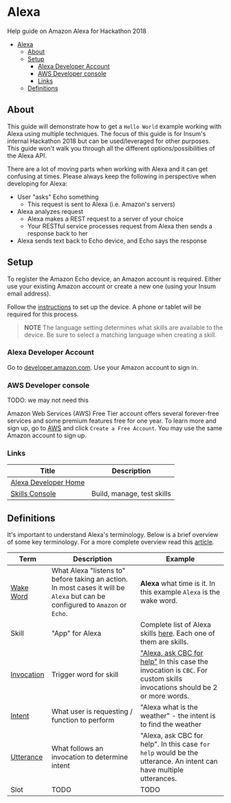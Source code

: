 # Alexa

Help guide on Amazon Alexa for Hackathon 2018

<!-- TOC -->

- [Alexa](#alexa)
  - [About](#about)
  - [Setup](#setup)
    - [Alexa Developer Account](#alexa-developer-account)
    - [AWS Developer console](#aws-developer-console)
    - [Links](#links)
  - [Definitions](#definitions)

<!-- /TOC -->

## About

This guide will demonstrate how to get a `Hello World` example working with Alexa using multiple techniques. The focus of this guide is for Insum's internal Hackathon 2018 but can be used/leveraged for other purposes. This guide won't walk you through all the different options/possibilities of the Alexa API.

There are a lot of moving parts when working with Alexa and it can get confusing at times. Please always keep the following in perspective when developing for Alexa:

- User "asks" Echo something
  - This request is sent to Alexa (i.e. Amazon's servers)
- Alexa analyzes request
  - Alexa makes a REST request to a server of your choice
  - Your RESTful service processes request from Alexa then sends a response back to her
- Alexa sends text back to Echo device, and Echo says the response

## Setup
To register the Amazon Echo device, an Amazon account is required. Either use your existing Amazon account or create a new one (using your Insum email address).

Follow the [instructions](https://www.amazon.com/gp/help/customer/display.html?nodeId=202189140) to set up the device.  A phone or tablet will be required for this process.

> **NOTE** The language setting determines what skills are available to the device. Be sure to select a matching language when creating a skill.

### Alexa Developer Account

Go to [developer.amazon.com](https://developer.amazon.com/). Use your Amazon account to sign in.

### AWS Developer console

TODO: we may not need this

Amazon Web Services (AWS) Free Tier account offers several forever-free services and some premium features free for one year. To learn more and sign up, go to [AWS](https://aws.amazon.com/free) and click `Create a Free Account`. You may use the same Amazon account to sign up.

### Links

Title | Description
--- | ---
[Alexa Developer Home](https://developer.amazon.com/alexa) |
[Skills Console](https://developer.amazon.com/alexa/console/ask) | Build, manage, test skills

## Definitions

It's important to understand Alexa's terminology. Below is a brief overview of some key terminology. For a more complete overview read this [article](https://medium.com/@screenmedia/utterances-slots-and-skills-the-new-vocabulary-needed-to-develop-for-voice-7428bff4ed79).

Term | Description | Example
--- | --- | ---
[Wake Word](https://www.amazon.com/gp/help/customer/display.html?nodeId=201971890) | What Alexa "listens to" before taking an action. In most cases it will be `Alexa` but can be configured to `Amazon` or `Echo`. | **Alexa** what time is it. In this example `Alexa` is the wake word.
Skill | "App" for Alexa | Complete list of Alexa skills [here](https://www.amazon.com/b?node=13727921011). Each one of them are skills.
[Invocation](https://developer.amazon.com/docs/custom-skills/choose-the-invocation-name-for-a-custom-skill.html) | Trigger word for skill | ["Alexa, ask CBC for help"](https://www.amazon.com/gp/product/B07743SCXC?ref=skillrw_dsk_pnps_dp_2) In this case the invocation is `CBC`. For custom skills invocations should be 2 or more words.
[Intent](https://developer.amazon.com/docs/custom-skills/use-the-skill-builder-beta-to-define-intents-slots-and-dialogs.html#intents-and-slots) | What user is requesting / function to perform | "Alexa what is the weather" - the intent is to find the weather
[Utterance](https://developer.amazon.com/docs/custom-skills/best-practices-for-sample-utterances-and-custom-slot-type-values.html) | What follows an invocation to determine intent | "Alexa, ask CBC for help". In this case `for help` would be the utterance. An intent can have multiple utterances.
Slot | TODO | TODO
